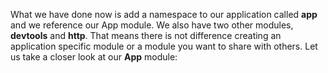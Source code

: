 What we have done now is add a namespace to our application called **app** and we reference our App module. We also have two other modules, **devtools** and **http**. That means there is not difference creating an application specific module or a module you want to share with others. Let us take a closer look at our **App** module:
